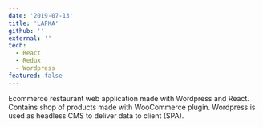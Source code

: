 ```yaml
---
date: '2019-07-13'
title: 'LAFKA'
github: ''
external: ''
tech:
  - React
  - Redux
  - Wordpress
featured: false
---
```


Ecommerce restaurant web application made with Wordpress and React. Contains
shop of products made with WooCommerce plugin. Wordpress is used as headless CMS
to deliver data to client (SPA).
